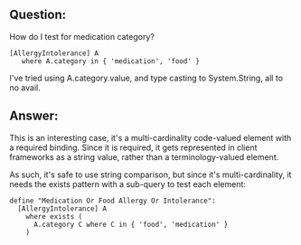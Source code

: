 ## Question:

How do I test for medication category?

```cql
[AllergyIntolerance] A
   where A.category in { 'medication', 'food' }
```

I've tried using A.category.value, and type casting to System.String, all to no avail.

## Answer:

This is an interesting case, it's a multi-cardinality code-valued element with a required binding. 
Since it is required, it gets represented in client frameworks as a string value, rather than a terminology-valued element. 

As such, it's safe to use string comparison, but since it's multi-cardinality, it needs the exists pattern with a sub-query to test each element:

```cql
define "Medication Or Food Allergy Or Intolerance":
  [AllergyIntolerance] A
    where exists (
      A.category C where C in { 'food', 'medication' }
    )
```
